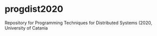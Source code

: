 # progdist2020
Repository for Programming Techniques for Distributed Systems (2020, University of Catania
